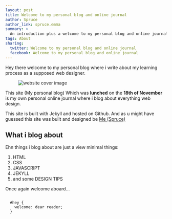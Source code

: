 ```yaml
---
layout: post
title: Welcome to my personal blog and online journal
author: Spruce
author_link: spruce.emma
summary: >
  An introduction plus a welcome to my personal blog and online journal
tags: About
sharing:
  twitter: Welcome to my personal blog and online journal
  facebook: Welcome to my personal blog and online journal
---
```



 <p class="p-article__lead">
Hey there welcome to my personal blog where i write about my learning process as a supposed web designer.
</p>
 <figure class="p-article__img">
  <img src="{{ site.baseurl }}/assets/img/hero.png" alt="website cover image" />
 </figure>
<p>
This site (My personal blog) Which was <strong>lunched</strong> on the <b> 18th of November </b> is my own personal online journal where i blog about everything web design.
</p>
  <p>
  This site is built with Jekyll and hosted on Github. And as u might have guessed this site was built and designed be <a href="https://facebook.com/spruce.emma">Me (Spruce) </a>
  </p>
<h2 class='p-article__heading'>What i blog about</h2>
<p>
Ehn things i blog about are just a view minimal things:
</p>

<ol class='p-article__items'>
<li>
HTML
</li>
<li>
CSS
</li>
<li>
JAVASCRIPT
</li>
<li>
JEKYLL
</li>
<li>
and some DESIGN TIPS
</li>
</ol>
<p>Once again welcome aboard... </p>

<code data-lang="css">
  #hey {
    welcome: dear reader;
  }
</code>